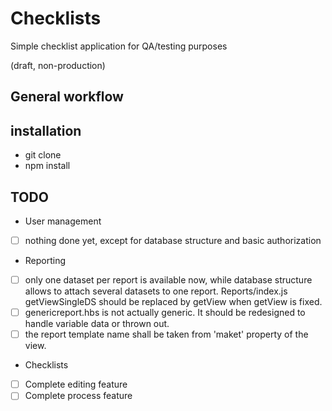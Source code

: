 # Checklists
Simple checklist application for QA/testing purposes

(draft, non-production)

## General workflow


## installation

* git clone
* npm install


## TODO
* User management
- [ ] nothing done yet, except for database structure and basic authorization
* Reporting
- [ ] only one dataset per report is available now, while database structure allows to attach several datasets to one report. Reports/index.js getViewSingleDS should be replaced by getView when getView is fixed.
- [ ] genericreport.hbs is not actually generic. It should be redesigned to handle variable data or thrown out.
- [ ] the report template name shall be taken from 'maket' property of the view.

* Checklists
- [ ] Complete editing feature
- [ ] Complete process feature
